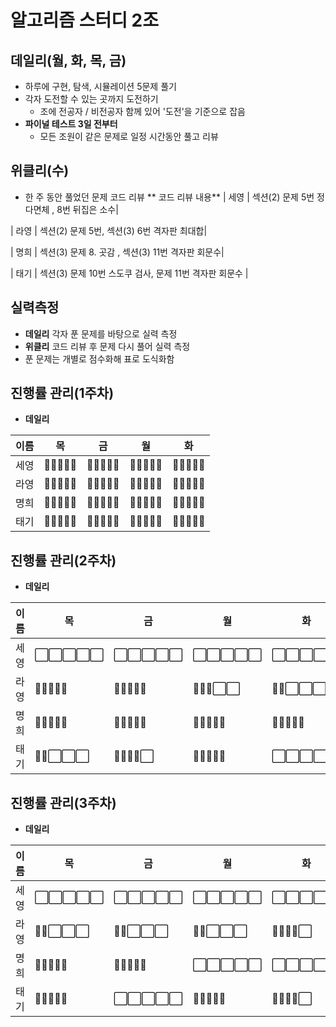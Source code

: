 # 알고리즘 스터디 2조
## 데일리(월, 화, 목, 금)
- 하루에 구현, 탐색, 시뮬레이션 5문제 풀기  
- 각자 도전할 수 있는 곳까지 도전하기
    - 조에 전공자 / 비전공자 함께 있어 '도전'을 기준으로 잡음  
- **파이널 테스트 3일 전부터**
  - 모든 조원이 같은 문제로 일정 시간동안 풀고 리뷰

## 위클리(수)
- 한 주 동안 풀었던 문제 코드 리뷰
** 코드 리뷰 내용**
| 세영 | 섹션(2) 문제 5번 정다면체 , 8번 뒤집은 소수| 

| 라영 | 섹션(2) 문제 5번, 섹션(3) 6번 격자판 최대합| 

| 명희 | 섹션(3) 문제 8. 곳감 , 섹션(3) 11번 격자판 회문수| 

| 태기 | 섹션(3) 문제 10번 스도쿠 검사, 문제 11번 격자판 회문수 | 


## 실력측정
- **데일리** 각자 푼 문제를 바탕으로 실력 측정
- **위클리** 코드 리뷰 후 문제 다시 풀어 실력 측정
- 푼 문제는 개별로 점수화해 표로 도식화함

## 진행률 관리(1주차)
- **데일리**  

| 이름 | 목                                                                                   | 금                                                                                   | 월                                                                                   | 화                                                                                   |
|------|--------------------------------------------------------------------------------------|--------------------------------------------------------------------------------------|--------------------------------------------------------------------------------------|--------------------------------------------------------------------------------------|
| 세영 | 🔳🔳🔳🔳🔳 | 🔳🔳🔳🔳🔳 | 🔳🔳🔳🔳🔳 | 🔳🔳🔳🔳🔳 |
| 라영 | 🔳🔳🔳🔳🔳 | 🔳🔳🔳🔳🔳 | 🔳🔳🔳🔳🔳 | 🔳🔳🔳🔳🔳 |
| 명희 | 🔳🔳🔳🔳🔳 | 🔳🔳🔳🔳🔳 | 🔳🔳🔳🔳🔳 | 🔳🔳🔳🔳🔳 |
| 태기 | 🔳🔳🔳🔳🔳 | 🔳🔳🔳🔳🔳 | 🔳🔳🔳🔳🔳 | 🔳🔳🔳🔳🔳 |


## 진행률 관리(2주차)
- **데일리** 

| 이름 | 목                                                                                   | 금                                                                                   | 월                                                                                   | 화                                                                                   |
|------|--------------------------------------------------------------------------------------|--------------------------------------------------------------------------------------|--------------------------------------------------------------------------------------|--------------------------------------------------------------------------------------|
| 세영 | ⬜⬜⬜⬜⬜ | ⬜⬜⬜⬜⬜ | ⬜⬜⬜⬜⬜ | ⬜⬜⬜⬜⬜ |
| 라영 | 🔳🔳🔳🔳🔳 | 🔳🔳🔳🔳🔳 | 🔳🔳🔳⬜⬜ | 🔳🔳⬜⬜⬜ |
| 명희 | 🔳🔳🔳🔳🔳 | 🔳🔳🔳🔳🔳 | 🔳🔳🔳🔳🔳 | 🔳🔳🔳🔳🔳 |
| 태기 | 🔳🔳⬜⬜⬜ | 🔳🔳🔳🔳⬜ | 🔳🔳🔳🔳🔳 | ⬜⬜⬜⬜⬜ |

## 진행률 관리(3주차)
- **데일리** 

| 이름 | 목                                                                                   | 금                                                                                   | 월                                                                                   | 화                                                                                   |
|------|--------------------------------------------------------------------------------------|--------------------------------------------------------------------------------------|--------------------------------------------------------------------------------------|--------------------------------------------------------------------------------------|
| 세영 | ⬜⬜⬜⬜⬜ | ⬜⬜⬜⬜⬜ | ⬜⬜⬜⬜⬜ | ⬜⬜⬜⬜⬜ |
| 라영 | 🔳🔳⬜⬜⬜ | 🔳🔳⬜⬜⬜ | 🔳🔳⬜⬜⬜ | 🔳🔳🔳🔳⬜ |
| 명희 | 🔳🔳🔳🔳🔳 | 🔳🔳🔳🔳🔳 | ⬜⬜⬜⬜⬜ | ⬜⬜⬜⬜⬜ |
| 태기 | 🔳🔳🔳🔳🔳 | ⬜⬜⬜⬜⬜ | 🔳🔳🔳🔳🔳 | 🔳🔳🔳🔳⬜ |
